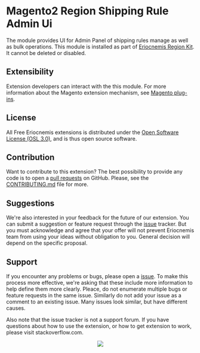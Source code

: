 # Magento2 Region Shipping Rule Admin Ui

The module provides UI for Admin Panel of shipping rules manage as well as bulk operations. This module is installed as part of [Eriocnemis Region Kit](https://github.com/eriocnemis/m2.RegionKit). It cannot be deleted or disabled.

## Extensibility

Extension developers can interact with the this module. For more information about the Magento extension mechanism, see [Magento plug-ins](https://devdocs.magento.com/guides/v2.4/extension-dev-guide/plugins.html).

## License

All Free Eriocnemis extensions is distributed under the [Open Software License (OSL 3.0)](https://github.com/eriocnemis/m2.RegionShippingRuleAdminUi/blob/master/LICENSE.md), and is thus open source software.

## Contribution

Want to contribute to this extension? The best possibility to provide any code is to open a [pull requests](https://github.com/eriocnemis/m2.RegionShippingRuleAdminUi/pulls) on GitHub. Please, see the [CONTRIBUTING.md](https://github.com/eriocnemis/m2.RegionShippingRuleAdminUi/blob/master/.github/CONTRIBUTING.md) file for more.

## Suggestions

We're also interested in your feedback for the future of our extension. You can submit a suggestion or feature request through the [issue](https://github.com/eriocnemis/m2.RegionShippingRuleAdminUi/issues) tracker. But you must acknowledge and agree that your offer will not prevent Eriocnemis team from using your ideas without obligation to you. General decision will depend on the specific proposal.

## Support

If you encounter any problems or bugs, please open a [issue](https://github.com/eriocnemis/m2.RegionShippingRuleAdminUi/issues). To make this process more effective, we're asking that these include more information to help define them more clearly. Pleace, do not enumerate multiple bugs or feature requests in the same issue. Similarly do not add your issue as a comment to an existing issue. Many issues look similar, but have different causes.

Also note that the issue tracker is not a support forum. If you have questions about how to use the extension, or how to get extension to work, please visit stackoverflow.com.

<p align="center"><img src="https://avatars3.githubusercontent.com/u/48807026?s=48&v=4"></p>
